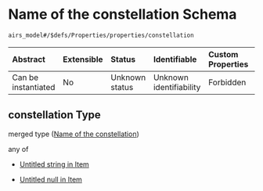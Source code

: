 # Name of the constellation Schema

```txt
airs_model#/$defs/Properties/properties/constellation
```



| Abstract            | Extensible | Status         | Identifiable            | Custom Properties | Additional Properties | Access Restrictions | Defined In                                                      |
| :------------------ | :--------- | :------------- | :---------------------- | :---------------- | :-------------------- | :------------------ | :-------------------------------------------------------------- |
| Can be instantiated | No         | Unknown status | Unknown identifiability | Forbidden         | Allowed               | none                | [model.schema.json\*](model.schema.json "open original schema") |

## constellation Type

merged type ([Name of the constellation](model-defs-properties-properties-name-of-the-constellation.md))

any of

* [Untitled string in Item](model-defs-properties-properties-name-of-the-constellation-anyof-0.md "check type definition")

* [Untitled null in Item](model-defs-properties-properties-name-of-the-constellation-anyof-1.md "check type definition")

